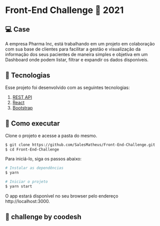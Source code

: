 # Front-End Challenge 🏅 2021


## 💻 Case

A empresa Pharma Inc, está trabalhando em um projeto em colaboração com sua base de clientes para facilitar a gestão e visualização da informação dos seus pacientes de maneira simples e objetiva em um Dashboard onde podem listar, filtrar e expandir os dados disponíveis.

## 🧪 Tecnologias

Esse projeto foi desenvolvido com as seguintes tecnologias:

1.  [REST API](https://randomuser.me/documentation)
2.  [React](https://reactjs.org) 
3.  [Bootstrap](https://getbootstrap.com/)


## 🚀 Como executar

Clone o projeto e acesse a pasta do mesmo.

```bash
$ git clone https://github.com/SalesMatheus/Front-End-Challenge.git
$ cd Front-End-Challenge
```

Para iniciá-lo, siga os passos abaixo:
```bash
# Instalar as dependências
$ yarn

# Iniciar o projeto
$ yarn start
```
O app estará disponível no seu browser pelo endereço http://localhost:3000.


## 📝 challenge by coodesh
